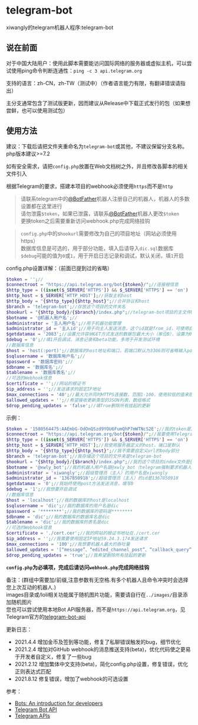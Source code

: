 # telegram-bot
xiwangly的telegram机器人程序:telegram-bot

[@BotFather]:https://t.me/BotFather

**说在前面**
-----

对于中国大陆用户：使用此脚本需要能访问国际网络的服务器或虚拟主机，可以尝试使用ping命令判断连通性：`ping -c 3 api.telegram.org`

支持的语言：zh-CN，zh-TW（测试中）（作者语言能力有限，有翻译错误请指出）

主分支通常包含了测试版更新，因而建议从Release中下载正式发行的包（如果想尝鲜，也可以使用测试包）

**使用方法**
-----

建议：下载后请把文件夹重命名为`telegram-bot`或其他，不建议保留分支名称。php版本建议>=7.2

如有安全需求，请把`config.php`放置在Web文档树之外，并且修改各脚本的相关文件引入

根据Telegram的要求，搭建本项目的webhook必须使用`https`而不是`http`

>请联系telegram中的[@BotFather]机器人注册自己的机器人，机器人的多数设置都在这里进行<br/>
>请勿泄露`$token`，如果已泄露，请联系[@BotFather]机器人更改`$token`<br/>
>更换token之后需要重新访问webhook.php完成网络挂钩

>`config.php`中的`$hookurl`需要修改为自己的项目地址（网站必须使用https）<br/>
数据库信息是可选的，用于部分功能，填入后请导入`dic.sql`数据库<br/>
`$debug`可能的值为`0`或`1`，用于开启日志记录和调试，默认关闭，填`1`开启

config.php设置详解：（前面已提到过的省略）

```php
$token = '';//
$connectroot = "https://api.telegram.org/bot{$token}/";//连接根信息
$http_type = ((isset($_SERVER['HTTPS']) && $_SERVER['HTTPS'] == 'on') || (isset($_SERVER['HTTP_X_FORWARDED_PROTO']) && $_SERVER['HTTP_X_FORWARDED_PROTO'] == 'https')) ? 'https://' : 'http://';//判断http协议
$http_host = $_SERVER['HTTP_HOST'];//获取主机host
$http_body = "{$http_type}{$http_host}";//合并协议和host
$branch = 'telegram-bot';//存放这个项目的文件夹名
$hookurl = "{$http_body}/{$branch}/index.php";//telegram-bot项目的主文件URL地址
$botname = '@机器人用户名';//
$administrator = '主人用户名';//用于机器功能管理
$administrator_id = '主人id';//用于向主人发送消息，这个id就是from_id，可使用自带命令'/info'查看id，不要填错，推荐用于私聊消息推送
$getdatamax = '2083';//设置允许容纳GET方式发送的数据包最大大小（单位B），设置为0则始终采用POST方法发送数据
$debug = '0';//填1开启调试，消息记录和beta功能，多用于开发测试环境
//数据库信息
$host = 'host(:port)';//数据库的host地址和端口，若端口默认为3306则可省略输入port
$sqlusername = '数据库用户名';//
$password = '数据库密码';//
$dbname = '数据库名';//
$tablename = '数据库表名';//
//可选的Webhook信息
$certificate = '';//网站的根证书
$ip_address = '';//发送请求的固定IP地址
$max_connections = '40';//最大允许同时HTTPS连接数，范围1-100，使用较低的值来限制机器人服务器上的负载
$allowed_updates = '';//希望接收更新类型的JSON列表，数组格式
$drop_pending_updates = 'false';//填True删除所有挂起的更新

```
示例：<br/>
```php
$token = '1580564475:AAEmbG-OdOnQSzd9YOU6FumQhP7mWTNcS2E';//我的token是1580564475:AAEmbG-OdOnQSzd9YOU6FumQhP7mWTNcS2E（我在填完此内容时已经废除了此token，token的格式一般是机器人id:字符串）
$connectroot = "https://api.telegram.org/bot{$token}/";//我要使用Telegram的Bot API
$http_type = ((isset($_SERVER['HTTPS']) && $_SERVER['HTTPS'] == 'on') || (isset($_SERVER['HTTP_X_FORWARDED_PROTO']) && $_SERVER['HTTP_X_FORWARDED_PROTO'] == 'https')) ? 'https://' : 'http://';//我选择自动选择协议
$http_host = $_SERVER['HTTP_HOST'];//我使用服务器定义的host，端口是默认
$http_body = "{$http_type}{$http_host}";//我不需要自定义url的body部分
$branch = 'telegram-bot';//我存储这个项目的文件夹是telegram-bot
$hookurl = "{$http_body}/{$branch}/index.php";//我的这个项目的index文件是{$http_body}/{$branch}/index.php
$botname = '@xwly_bot';//我的机器人用户名是@xwly_bot（telegram强制要求机器人用户名以_bot结尾）
$administrator = 'xiwangly';//超级管理员（主人）的用户名是xiwangly
$administrator_id = '1367850918';//超级管理员（主人）的id是1367850918
$getdatamax = '0';//我始终使用post方法发送消息，填写0
$debug = '1';//我想要开启调试
//数据库信息
$host = 'localhost';//我的数据库的host是localhost
$sqlusername = 'dic';//我的数据库的用户名是dic
$password = '********';//我的数据库的密码是********
$dbname = 'dic';//我的数据库的数据库名是dic
$tablename = 'dic';//我的数据库的表名是dic
//可选的Webhook信息
$certificate = './cert.cer';//我的网站的根证书地址在./cert.cer
$ip_address = '';//我需要使用固定IP地址59.24.3.174发送请求
$max_connections = '100';//我想要机器人最大的吞吐量
$allowed_updates = '[“message”、“edited_channel_post”、“callback_query”]';//我希望接收[“message”、“edited_channel_post”、“callback_query”]的JSON更新类型
$drop_pending_updates = 'true';//我希望删除所有挂起的更新
```

**`config.php`为必填项，完成后请访问`webhook.php`完成网络挂钩**

备注：(群组中需要加/前缀,注意参数有无空格.有多个机器人且命令冲突时会选择您上次互动的机器人.)<br/>
images目录或/loli相关功能属于随机图片功能，需要请自行在`../images/`目录添加随机图片<br/>
您也可以尝试使用本地Bot API服务器，而不是`https://api.telegram.org`，见Telegram官方的[telegram-bot-api](https://github.com/tdlib/telegram-bot-api)

更新日志：<br/>
- 2021.4.4 增加金币及签到等功能，修复了私聊错误触发的bug，细节优化<br/>
- 2021.2.4 增加对GitHub webhook的消息推送支持(beta)，优化代码使之更易于开发者自定义，修复了一些bug<br/>
- 2021.2.12 增加繁体中文支持(beta)，简化config.php设置，修复错误，优化正则表达式匹配<br/>
- 2021.8.12 修复错误，增加了webhook的可选设置<br/>

参考：
* [Bots: An introduction for developers](https://core.telegram.org/bots)
* [Telegram Bot API](https://core.telegram.org/bots/api)
* [Telegram APIs](https://core.telegram.org/api)
